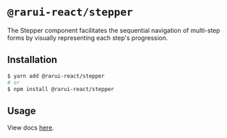# `@rarui-react/stepper`

The Stepper component facilitates the sequential navigation of multi-step forms by visually representing each step's progression.

## Installation

```sh
$ yarn add @rarui-react/stepper
# or
$ npm install @rarui-react/stepper
```

## Usage

View docs [here]().
